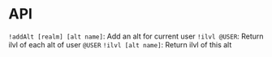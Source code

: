 # API

`!addAlt [realm] [alt name]`: Add an alt for current user
`!ilvl @USER`: Return ilvl of each alt of user `@USER`
`!ilvl [alt name]`: Return ilvl of this alt
